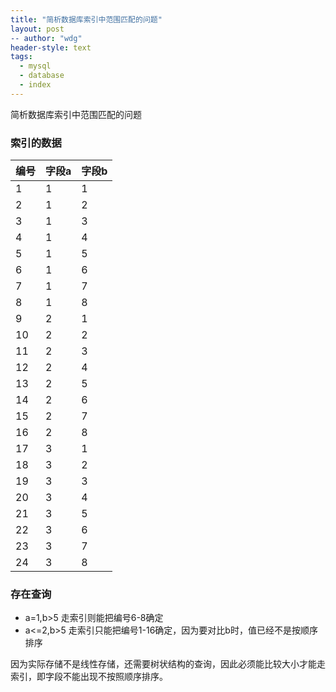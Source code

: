 ```yaml
---
title: "简析数据库索引中范围匹配的问题"
layout: post
-- author: "wdg"
header-style: text
tags:
  - mysql
  - database
  - index
---
```


简析数据库索引中范围匹配的问题  


### 索引的数据   

|   编号   | 字段a | 字段b |
| ---- | ---- | ---- |
|   1   |   1   |   1   |
|   2   |   1   |   2   |
|   3   |   1   |   3   |
|   4   |   1   |   4   |
|   5   |   1   |   5   |
|   6   |   1   |   6   |
|   7   |   1   |   7   |
|   8   |   1   |   8   |
|   9   |   2   |   1   |
|   10   |   2   |   2   |
|   11   |   2   |   3   |
|   12   |   2   |   4   |
|   13   |   2   |   5   |
|   14   |   2   |   6   |
|   15   |   2   |   7   |
|   16   |   2   |   8   |
|   17   |   3   |   1   |
|   18   |   3   |   2   |
|   19   |   3   |   3   |
|   20   |   3   |   4   |
|   21   |   3   |   5   |
|   22   |   3   |   6   |
|   23   |   3   |   7   |
|   24   |   3   |   8   |

### 存在查询  

* a=1,b>5      走索引则能把编号6-8确定
* a<=2,b>5    走索引只能把编号1-16确定，因为要对比b时，值已经不是按顺序排序

因为实际存储不是线性存储，还需要树状结构的查询，因此必须能比较大小才能走索引，即字段不能出现不按照顺序排序。

